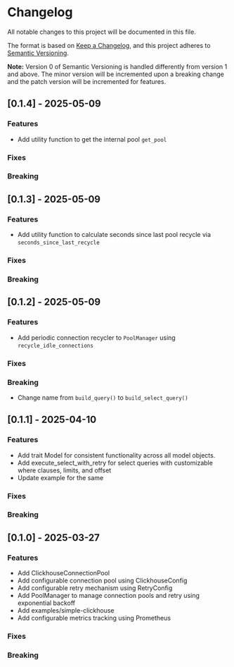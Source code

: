 # Changelog

All notable changes to this project will be documented in this file.

The format is based on [Keep a Changelog](https://keepachangelog.com/en/1.0.0/),
and this project adheres to [Semantic Versioning](https://semver.org/spec/v2.0.0.html).

**Note:** Version 0 of Semantic Versioning is handled differently from version 1 and above.
The minor version will be incremented upon a breaking change and the patch version will be incremented for features.

## [0.1.4] - 2025-05-09

### Features

- Add utility function to get the internal pool `get_pool`

### Fixes

### Breaking

## [0.1.3] - 2025-05-09

### Features

- Add utility function to calculate seconds since last pool recycle via `seconds_since_last_recycle`

### Fixes

### Breaking

## [0.1.2] - 2025-05-09

### Features

- Add periodic connection recycler to `PoolManager` using `recycle_idle_connections`

### Fixes

### Breaking

- Change name from `build_query()` to `build_select_query()`

## [0.1.1] - 2025-04-10

### Features

- Add trait Model for consistent functionality across all model objects.
- Add execute_select_with_retry for select queries with customizable where clauses, limits, and offset
- Update example for the same

### Fixes

### Breaking

## [0.1.0] - 2025-03-27

### Features

- Add ClickhouseConnectionPool
- Add configurable connection pool using ClickhouseConfig
- Add configurable retry mechanism using RetryConfig
- Add PoolManager to manage connection pools and retry using exponential backoff
- Add examples/simple-clickhouse
- Add configurable metrics tracking using Prometheus

### Fixes

### Breaking
